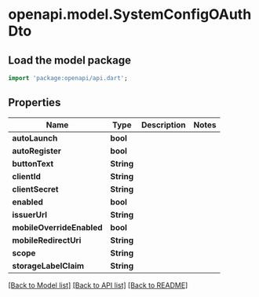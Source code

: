 # openapi.model.SystemConfigOAuthDto

## Load the model package
```dart
import 'package:openapi/api.dart';
```

## Properties
Name | Type | Description | Notes
------------ | ------------- | ------------- | -------------
**autoLaunch** | **bool** |  | 
**autoRegister** | **bool** |  | 
**buttonText** | **String** |  | 
**clientId** | **String** |  | 
**clientSecret** | **String** |  | 
**enabled** | **bool** |  | 
**issuerUrl** | **String** |  | 
**mobileOverrideEnabled** | **bool** |  | 
**mobileRedirectUri** | **String** |  | 
**scope** | **String** |  | 
**storageLabelClaim** | **String** |  | 

[[Back to Model list]](../README.md#documentation-for-models) [[Back to API list]](../README.md#documentation-for-api-endpoints) [[Back to README]](../README.md)


